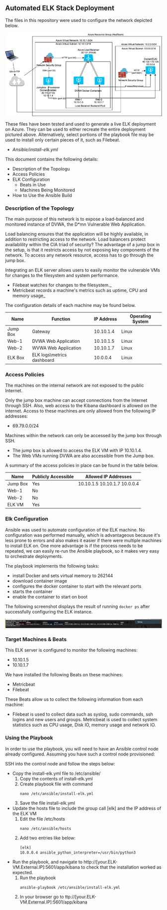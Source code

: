 ## Automated ELK Stack Deployment

The files in this repository were used to configure the network depicted below.

![alt text](Diagrams/diagram_project1.png "Network Diagram")

These files have been tested and used to generate a live ELK deployment on Azure. They can be used to either recreate the entire deployment pictured above. Alternatively, select portions of the playbook file may be used to install only certain pieces of it, such as Filebeat.

  - _Ansible/install-elk.yml_

This document contains the following details:
- Description of the Topologu
- Access Policies
- ELK Configuration
  - Beats in Use
  - Machines Being Monitored
- How to Use the Ansible Build


### Description of the Topology

The main purpose of this network is to expose a load-balanced and monitored instance of DVWA, the D*mn Vulnerable Web Application.

Load balancing ensures that the application will be highly available, in addition to restricting access to the network.
Load balancers protect availablility within the CIA triad of security? The advantage of a jump box in the setup, is that it restricts access by not exposing key components of the network. To access any network resource, access has to go through the jump box.

Integrating an ELK server allows users to easily monitor the vulnerable VMs for changes to the filesystem and system performance.
- Filebeat watches for changes to the filesystem._
- Metricbeat records a machine's metrics such as uptime, CPU and memory usage_

The configuration details of each machine may be found below.

| Name     | Function                   | IP Address | Operating System |
|----------|----------------------------|------------|------------------|
| Jump Box | Gateway                    | 10.10.1.4  | Linux            |
| Web-1    | DVWA Web Application       | 10.10.1.5  | Linux            |
| Web-2    | WVWA Web Application       | 10.10.1.7  | Linux            |
| ELK Box  | ELK logs\metrics dashboard | 10.0.0.4   | Linux            |

### Access Policies

The machines on the internal network are not exposed to the public Internet. 

Only the jump box machine can accept connections from the Internet through SSH. Also, web access to the Kibana dashboard is allowed on the internet. Access to these machines are only allowed from the following IP addresses:
- 69.79.0.0/24

Machines within the network can only be accessed by the jump box through SSH.
- The jump box is allowed to access the ELK VM with IP 10.10.1.4.
- The Web VMs running DVWA are also accessible from the Jump box.

A summary of the access policies in place can be found in the table below.

| Name     | Publicly Accessible | Allowed IP Addresses         |
|----------|---------------------|------------------------------|
| Jump Box | Yes                 | 10.10.1.5 10.10.1.7 10.0.0.4 |
| Web-1    | No                  |                              |
| Web-2    | No                  |                              |
| ELK VM   | Yes                 |                              |

### Elk Configuration

Ansible was used to automate configuration of the ELK machine. No configuration was performed manually, which is advantageous because it's less prone to errors and also makes it easier if there were multiple machines to install ELK on. One more advantage is if the process needs to be repeated, we can easily re-run the Ansible playbook, so it makes very easy to orchestrate deployments.

The playbook implements the following tasks:
- install Docker and sets virtual memory to 262144
- download container image
- configures the docker container to start with the relevant ports
- starts the container
- enable the container to start on boot

The following screenshot displays the result of running `docker ps` after successfully configuring the ELK instance.

![](Images/docker_ps_output.png)

### Target Machines & Beats
This ELK server is configured to monitor the following machines:
- 10.10.1.5
- 10.10.1.7

We have installed the following Beats on these machines:
- Metricbeat
- Filebeat

These Beats allow us to collect the following information from each machine:
- Filebeat is used to collect data such as syslog, sudo commands, ssh logins and new users and groups. Metricbeat is used to collect system statistics such as CPU usage, Disk IO, memory usage and network IO.

### Using the Playbook
In order to use the playbook, you will need to have an Ansible control node already configured. Assuming you have such a control node provisioned: 

SSH into the control node and follow the steps below:
- Copy the install-elk.yml file to /etc/ansible/
   1) Copy the contents of install-elk.yml
   2) Create playbook file with command
      ```
      nano /etc/ansible/install-elk.yml
      ```
   3) Save the file install-elk.yml
- Update the hosts file to include the group call [elk] and the IP address of the ELK VM
   1) Edit the file /etc/hosts
      ```
      nano /etc/ansible/hosts
      ```
   2) Add two entries like below:
      ```
      [elk]
      10.0.0.4 ansible_python_interpreter=/usr/bin/python3
      ```
- Run the playbook, and navigate to http://[your.ELK-VM.External.IP]:5601/app/kibana to check that the installation worked as expected.
   1) Run the playbook
      ```
      ansible-playbook /etc/ansible/install-elk.yml
      ```
   2) In your browser go to ttp://[your.ELK-VM.External.IP]:5601/app/kibana
